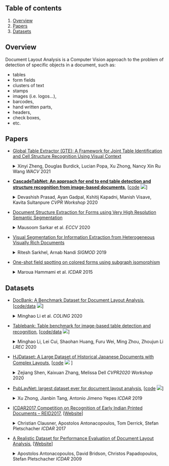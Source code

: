## Table of contents

1. [Overview](#overview)
1. [Papers](#papers)
1. [Datasets](#datasets)


## Overview 

Document Layout Analysis is a Computer Vision approach to the problem of detection of specific objects in a document, such as:
* tables
* form fields
* clusters of text
* stamps
* images (i.e. logos...),
* barcodes,
* hand written parts,
* headers,
* check boxes,
* etc.


## Papers


* [Global Table Extractor (GTE): A Framework for Joint Table Identification and Cell Structure Recognition Using Visual Context](https://openaccess.thecvf.com/content/WACV2021/papers/Zheng_Global_Table_Extractor_GTE_A_Framework_for_Joint_Table_Identification_WACV_2021_paper.pdf)
  <details>
  <summary> Xinyi Zheng, Douglas Burdick, Lucian Popa, Xu Zhong, Nancy Xin Ru Wang <em>WACV</em> 2021 </summary>
    Documents are often the format of choice for knowledge sharing and preservation in business and science, within which are tables that capture most of the critical data. Unfortunately, most documents are stored and distributed as PDF or scanned images, which fail to preserve table formatting. Recent vision-based deep learning approaches have been proposed to address this gap, but most still cannot achieve state-of-the-art results. We present Global Table Extractor (GTE), a vision-guided systematic framework for joint table detection and cell structured recognition, which could be built on top of any object detection model. With GTE-Table, we invent a new penalty based on the natural cell containment constraint of tables to train our table network aided by cell location predictions. GTE-Cell is a new hierarchical cell detection network that leverages table styles. Further, we design a method to automatically label table and cell structure in existing documents to cheaply create a large corpus of training and test data. We use this to enhance PubTabNet with cell labels and create FinTabNet, real-world and complex scientific and financial datasets with detailed table structure annotations to help train and test structure recognition. Our deep learning framework surpasses previous state-of-the-art results on the ICDAR 2013 and ICDAR 2019 table competition test dataset in both table detection and cell structure recognition. Further experiments demonstrate a greater than 45% improvement in cell structure recognition when compared to a vanilla RetinaNet object detection model in our new out-of-domain financial dataset (Fintabnet). 
  </details>

* **[CascadeTabNet: An approach for end to end table detection and structure recognition from image-based documents](https://arxiv.org/pdf/2004.12629.pdf)**, \[[code](https://github.com/DevashishPrasad/CascadeTabNet) ![](https://img.shields.io/github/stars/DevashishPrasad/CascadeTabNet.svg?style=social)\]
  <details>
  <summary> Devashish Prasad, Ayan Gadpal, Kshitij Kapadni, Manish Visave, Kavita Sultanpure <em>CVPR Workshop</em> 2020 </summary>
    CascadTabNet is an automatic table recognition method for interpretation of tabular data in document images. We present an improved deep learning-based end to end approach for solving both problems of table detection and structure recognition using a single Convolution Neural Network (CNN) model. CascadeTabNet is a Cascade mask Region-based CNN High-Resolution Network (Cascade mask R-CNN HRNet) based model that detects the regions of tables and recognizes the structural body cells from the detected tables at the same time. We evaluate our results on ICDAR 2013, ICDAR 2019 and TableBank public datasets. We achieved 3rd rank in ICDAR 2019 post-competition results for table detection while attaining the best accuracy results for the ICDAR 2013 and TableBank dataset. We also attain the highest accuracy results on the ICDAR 2019 table structure recognition dataset.    
  </details>

* [Document Structure Extraction for Forms using Very High Resolution Semantic Segmentation](https://www.researchgate.net/profile/Mausoom-Sarkar/publication/337590348_Document_Structure_Extraction_for_Forms_using_Very_High_Resolution_Semantic_Segmentation/links/5e6c91bc299bf12e23c35820/Document-Structure-Extraction-for-Forms-using-Very-High-Resolution-Semantic-Segmentation.pdf)
  <details>
  <summary> Mausoom Sarkar et al. <em>ECCV</em> 2020 </summary>
    In this work, we look at the problem of structure extraction from document images with a specific focus on forms. Forms as a document class have not received much attention, even though they comprise a significant fraction of documents and enable several applications. Forms possess a rich, complex, hierarchical, and high-density semantic structure that poses several challenges to semantic segmentation methods. We propose a prior based deep CNN-RNN hierarchical network architecture that enables document structure extraction using very high resolution(1800 x 1000) images. We divide the document image into overlapping horizontal strips such that the network segments a strip and uses its prediction mask as prior while predicting the segmentation for the subsequent strip. We perform experiments establishing the effectiveness of our strip based network architecture through ablation methods and comparison with low-resolution variations. We introduce our new rich human-annotated forms dataset, and we show that our method significantly outperforms other segmentation baselines in extracting several hierarchical structures on this dataset. We also outperform other baselines in table detection task on the Marmot dataset. Our method is currently being used in a world-leading customer experience management software suite for automated conversion of paper and PDF forms to modern HTML based forms.
  </details>

* [Visual Segmentation for Information Extraction from Heterogeneous Visually Rich Documents](https://www.researchgate.net/publication/333859687_Visual_Segmentation_for_Information_Extraction_from_Heterogeneous_Visually_Rich_Documents)
  <details>
  <summary> Ritesh Sarkhel, Arnab  Nandi <em>SIGMOD</em> 2019</summary>
    Physical and digital documents often contain visually rich information. With such information, there is no strict ordering or positioning in the document where the data values must appear. Along with textual cues, these documents often also rely on salient visual features to define distinct semantic boundaries and augment the information they disseminate. When performing information extraction (IE), traditional techniques fall short, as they use a text-only representation and do not consider the visual cues inherent to the layout of these documents. We propose VS2, a generalized approach for information extraction from heterogeneous visually rich documents. There are two major contributions of this work. First, we propose a robust segmentation algorithm that decomposes a visually rich document into a bag of visually isolated but semantically coherent areas, called logical blocks. Document type agnostic low-level visual and semantic features are used in this process. Our second contribution is a distantly supervised search-and-select method for identifying the named entities within these documents by utilizing the context boundaries defined by these logical blocks. Experimental results on three heterogeneous datasets suggest that the proposed approach significantly outperforms its text-only counterparts on all datasets. Comparing it against the state-of-the-art methods also reveal that VS2 performs comparably or better on all datasets.
  </details>

* [One-shot field spotting on colored forms using subgraph isomorphism](https://hal.archives-ouvertes.fr/hal-01249470/file/bare_conf.pdf)
  <details>
  <summary> Maroua Hammami et al. <em>ICDAR</em> 2015</summary>
    This paper presents an approach for spotting textual fields in commercial and administrative colored forms. We proceed by locating these fields thanks to their neighboring context which is modeled with a structural representation. First, informative zones are extracted. Second, forms are represented by graphs. In these graphs, nodes represent colored rectangular shapes while edges represent neighboring relations. Finally, the neighboring context of the queried region of interest is modeled as a graph. Subgraph isomorphism is applied in order to locate this ROI in the structural representation of a whole document. Evaluated on a 130-document image dataset, experimental results show up that our approach is efficient and that the requested information is found even if its position is changed.
  </details>


## Datasets 

* [DocBank: A Benchmark Dataset for Document Layout Analysis](https://arxiv.org/pdf/2006.01038.pdf), \[[code/data](https://github.com/doc-analysis/DocBank) ![](https://img.shields.io/github/stars/doc-analysis/DocBank.svg?style=social)\]
    <details>
    <summary> Minghao Li et al. <em>COLING</em> 2020 </summary>
        DocBank is a new large-scale dataset that is constructed using a weak supervision approach. It enables models to integrate both the textual and layout information for downstream tasks. The current DocBank dataset totally includes 500K document pages, where 400K for training, 50K for validation and 50K for testing.
    </details>

* [Tablebank: Table benchmark for image-based table detection and recognition](https://www.aclweb.org/anthology/2020.lrec-1.236/), \[[code/data](https://github.com/doc-analysis/TableBank) ![](https://img.shields.io/github/stars/doc-analysis/TableBank.svg?style=social)\]
  <details>
  <summary> Minghao Li, Lei Cui, Shaohan Huang, Furu Wei, Ming Zhou, Zhoujun Li <em>LREC</em> 2020 </summary>
    We present TableBank, a new image-based table detection and recognition dataset built with novel weak supervision from Word and Latex documents on the internet. Existing research for image-based table detection and recognition usually fine-tunes pre-trained models on out-of-domain data with a few thousand human-labeled examples, which is difficult to generalize on real-world applications. With TableBank that contains 417K high quality labeled tables, we build several strong baselines using state-of-the-art models with deep neural networks. We make TableBank publicly available and hope it will empower more deep learning approaches in the table detection and recognition task. The dataset and models can be downloaded from https://github.com/doc-analysis/TableBank.
  </details>

* [HJDataset: A Large Dataset of Historical Japanese Documents with Complex Layouts](https://arxiv.org/pdf/2004.08686.pdf), \[[code](https://github.com/dell-research-harvard/HJDataset) ![](https://img.shields.io/github/stars/dell-research-harvard/HJDataset.svg?style=social) \] 
  <details>
  <summary> Zejiang Shen, Kaixuan Zhang, Melissa Dell <em>CVPR2020 Workshop</em> 2020 </summary>
    Deep learning-based approaches for automatic document layout analysis and content extraction have the potential to unlock rich information trapped in historical documents on a large scale. One major hurdle is the lack of large datasets for training robust models. In particular, little training data exist for Asian languages. To this end, we present HJDataset, a Large Dataset of Historical Japanese Documents with Complex Layouts. It contains over 250,000 layout element annotations of seven types. In addition to bounding boxes and masks of the content regions, it also includes the hierarchical structures and reading orders for layout elements. The dataset is constructed using a combination of human and machine efforts. A semi-rule based method is developed to extract the layout elements, and the results are checked by human inspectors. The resulting large-scale dataset is used to provide baseline performance analyses for text region detection using state-of-the-art deep learning models. And we demonstrate the usefulness of the dataset on real-world document digitization tasks. 
  </details>


* [PubLayNet: largest dataset ever for document layout analysis](https://arxiv.org/abs/1908.07836), \[[code](https://github.com/ibm-aur-nlp/PubLayNet) ![](https://img.shields.io/github/stars/ibm-aur-nlp/PubLayNet.svg?style=social)\]
    <details>
    <summary> Xu Zhong, Jianbin Tang, Antonio Jimeno Yepes <em>ICDAR</em> 2019 </summary>
      Recognizing the layout of unstructured digital documents is an important step when parsing the documents into structured machine-readable format for downstream applications. Deep neural networks that are developed for computer vision have been proven to be an effective method to analyze layout of document images. However, document layout datasets that are currently publicly available are several magnitudes smaller than established computing vision datasets. Models have to be trained by transfer learning from a base model that is pre-trained on a traditional computer vision dataset. In this paper, we develop the PubLayNet dataset for document layout analysis by automatically matching the XML representations and the content of over 1 million PDF articles that are publicly available on PubMed Central. The size of the dataset is comparable to established computer vision datasets, containing over 360 thousand document images, where typical document layout elements are annotated. The experiments demonstrate that deep neural networks trained on PubLayNet accurately recognize the layout of scientific articles. The pre-trained models are also a more effective base mode for transfer learning on a different document domain. We release the dataset to support development and evaluation of more advanced models for document layout analysis. 
    </details>


* [ICDAR2017 Competition on Recognition of Early Indian Printed Documents – REID2017](https://www.primaresearch.org/www/assets/papers/ICDAR2017_Clausner_REID2017.pdf), \[[Website](https://www.primaresearch.org/datasets/REID2017)\]
  <details>
  <summary> Christian Clausner, Apostolos Antonacopoulos, Tom Derrick, Stefan Pletschacher <em>ICDAR</em> 2017 </summary>
    This paper presents an objective comparative evaluation of page analysis and recognition methods for historical documents with text mainly in Bengali language and script. It describes the competition (modus operandi, dataset and evaluation methodology) held in the context of ICDAR2017, presenting the results of the evaluation of seven methods – three submitted and four variations of open source state-of-the-art systems. The focus is on optical character recognition (OCR) performance. Different evaluation metrics were used to gain an insight into the algorithms, including new character accuracy metrics to better reflect the difficult circumstances presented by the documents. The results indicate that deep learning approaches are the most promising, but there is still a considerable need to develop robust methods that deal with challenges of historic material of this nature. 
  </details>


* [A Realistic Dataset for Performance Evaluation of Document Layout Analysis](https://www.semanticscholar.org/paper/A-Realistic-Dataset-for-Performance-Evaluation-of-Antonacopoulos-Bridson/c4288ec46736acbe7ca1fc54d43f94b19b602450), \[[Website](http://www.primaresearch.org/datasets/Layout_Analysis)\]
  <details>
  <summary> Apostolos Antonacopoulos, David Bridson, Christos Papadopoulos, Stefan Pletschacher <em>ICDAR</em> 2009 </summary>
    There is a significant need for a realistic dataset on which to evaluate layout analysis methods and examine their performance in detail. This paper presents a new dataset (and the methodology used to create it) based on a wide range of contemporary documents. Strong emphasis is placed on comprehensive and detailed representation of both complex and simple layouts, and on colour originals. In-depth information is recorded both at the page and region level. Ground truth is efficiently created using a new semi-automated tool and stored in a new comprehensive XML representation, the PAGE format. The dataset can be browsed and searched via a web-based front end to the underlying database and suitable subsets (relevant to specific evaluation goals) can be selected and downloaded.  
  </details>
